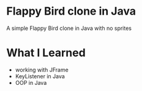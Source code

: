# Flappy Bird clone in Java

A simple Flappy Bird clone in Java with no sprites

# What I Learned

* working with JFrame
* KeyListener in Java
* OOP in Java
